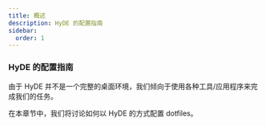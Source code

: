 ```yaml
---
title: 概述
description: HyDE 的配置指南
sidebar:
  order: 1
---
```


### HyDE 的配置指南

由于 HyDE 并不是一个完整的桌面环境，我们倾向于使用各种工具/应用程序来完成我们的任务。

在本章节中，我们将讨论如何以 HyDE 的方式配置 dotfiles。
